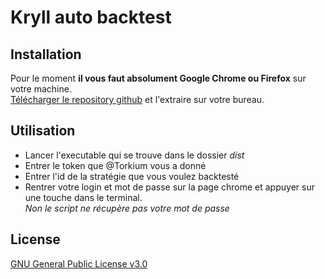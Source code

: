 # Kryll auto backtest

## Installation

Pour le moment **il vous faut absolument Google Chrome ou Firefox** sur votre machine.\
[Télécharger le repository github](https://github.com/Thomas-Houtrique/Krl-backtest/archive/main.zip) et l'extraire sur votre bureau.

## Utilisation
- Lancer l'executable qui se trouve dans le dossier *dist*
- Entrer le token que @Torkium vous a donné
- Entrer l'id de la stratégie que vous voulez backtesté
- Rentrer votre login et mot de passe sur la page chrome et appuyer sur une touche dans le terminal.\
*Non le script ne récupère pas votre mot de passe*

## License
[GNU General Public License v3.0](https://choosealicense.com/licenses/gpl-3.0/)